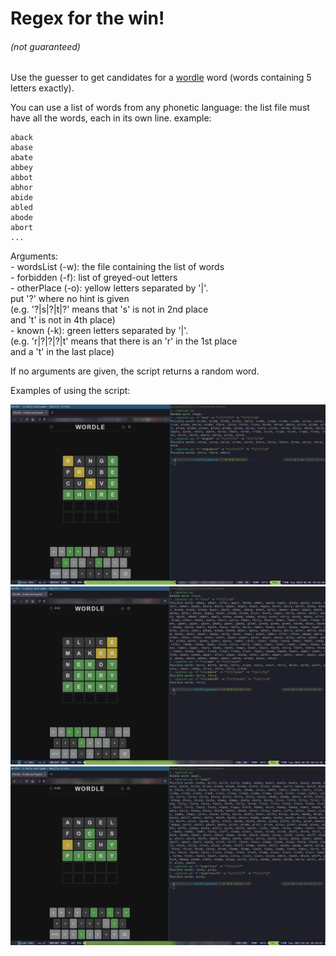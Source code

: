 # Regex for the win!
###### (not guaranteed)

Use the guesser to get candidates for a [wordle](https://www.powerlanguage.co.uk/wordle/) word (words containing 5 letters exactly).

You can use a list of words from any phonetic language: the list file must have all the words, each in its own line. example:

```
aback
abase
abate
abbey
abbot
abhor
abide
abled
abode
abort
...
```

Arguments:  
	- wordsList (-w): the file containing the list of words  
	- forbidden (-f): list of greyed-out letters  
	- otherPlace (-o): yellow letters separated by '|'.  
	  put '?' where no hint is given  
	  (e.g. '?|s|?|t|?' means that 's' is not in 2nd place  
	   and 't' is not in 4th place)  
	- known (-k): green letters separated by '|'.  
	  (e.g. 'r|?|?|?|t' means that there is an 'r' in the 1st place  
	   and a 't' in the last place)  
  
If no arguments are given, the script returns a random word.  


Examples of using the script:  

![Example image English 1](https://github.com/pelegs/wordle_guesser/blob/master/example1.png)
![Example image English 2](https://github.com/pelegs/wordle_guesser/blob/master/example2.png)
![Example image English 3](https://github.com/pelegs/wordle_guesser/blob/master/example3.png)
